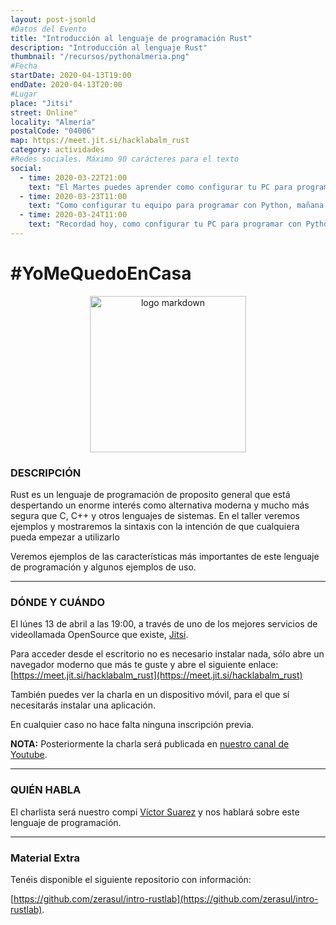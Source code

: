 ```yaml
---
layout: post-jsonld
#Datos del Evento
title: "Introducción al lenguaje de programación Rust"
description: "Introducción al lenguaje Rust"
thumbnail: "/recursos/pythonalmeria.png"
#Fecha
startDate: 2020-04-13T19:00
endDate: 2020-04-13T20:00
#Lugar
place: "Jitsi"
street: Online"
locality: "Almería"
postalCode: "04006"
map: https://meet.jit.si/hacklabalm_rust
category: actividades
#Redes sociales. Máximo 90 carácteres para el texto
social:
  - time: 2020-03-22T21:00
    text: "El Martes puedes aprender como configurar tu PC para programar con Python"
  - time: 2020-03-23T11:00
    text: "Como configurar tu equipo para programar con Python, mañana a las 19:00"	
  - time: 2020-03-24T11:00
    text: "Recordad hoy, como configurar tu PC para programar con Python"
---
```


# #YoMeQuedoEnCasa

<center><img src="https://upload.wikimedia.org/wikipedia/commons/thumb/d/d5/Rust_programming_language_black_logo.svg/240px-Rust_programming_language_black_logo.svg.png" alt="logo markdown" style="width: 250px"></center>

### DESCRIPCIÓN


Rust es un lenguaje de programación de proposito general que está despertando un enorme interés como alternativa moderna y mucho más segura que C, C++ y otros lenguajes de sistemas. En el taller veremos ejemplos y mostraremos la sintaxis con la intención de que cualquiera pueda empezar a utilizarlo

Veremos ejemplos de las características más importantes de este lenguaje de programación y algunos ejemplos de uso.

---

### DÓNDE Y CUÁNDO

El lúnes 13 de abril a las 19:00, a través de uno de los mejores servicios de videollamada OpenSource que existe, [Jitsi](https://jitsi.org/).

Para acceder desde el escritorio no es necesario instalar nada, sólo abre un navegador moderno que más te guste y abre el siguiente enlace: [https://meet.jit.si/hacklabalm_rust](https://meet.jit.si/hacklabalm_rust)

También puedes ver la charla en un dispositivo móvil, para el que sí necesitarás instalar una aplicación.

En cualquier caso no hace falta ninguna inscripción previa.

**NOTA:** Posteriormente la charla será publicada en [nuestro canal de Youtube](https://www.youtube.com/c/hacklabalmerianet).

---

### QUIÉN HABLA

El charlista será nuestro compi [Víctor Suarez](https://twitter.com/zerasul) y nos hablará sobre este lenguaje de programación.

---

### Material Extra

Tenéis disponible el siguiente repositorio con información:

[https://github.com/zerasul/intro-rustlab](https://github.com/zerasul/intro-rustlab).